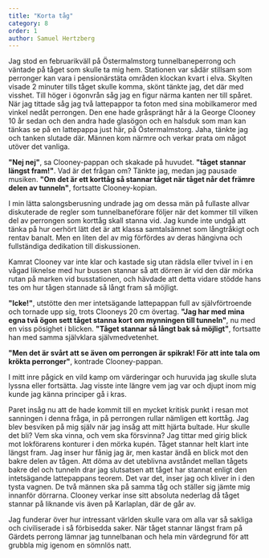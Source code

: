 ```yaml
---
title: "Korta tåg"
category: 8
order: 1
author: Samuel Hertzberg
---
```


Jag stod en februarikväll på Östermalmstorg tunnelbaneperrong och väntade på tåget som skulle ta mig hem. Stationen var sådär stillsam som perronger kan vara i pensionärstäta områden klockan kvart i elva. Skylten visade 2 minuter tills tåget skulle komma, skönt tänkte jag, det där med visshet.  Till höger i ögonvrån såg jag en figur närma kanten ner till spåret. När jag tittade såg jag två lattepappor ta foton med sina mobilkameror med vinkel nedåt perrongen. Den ene hade gråsprängt hår á la George Clooney 10 år sedan och den andra hade glasögon och en halsduk som man kan tänkas se på en lattepappa just här, på Östermalmstorg. Jaha, tänkte jag och tanken slutade där. Männen kom närmre och verkar prata om något utöver det vanliga.

__"Nej nej"__, sa Clooney-pappan och skakade på huvudet. __"tåget stannar längst fram!"__.
Vad är det frågan om? Tänkte jag, medan jag pausade musiken.
__"Om det är ett korttåg så stannar tåget när tåget når det främre delen av tunneln"__, fortsatte Clooney-kopian.

I min lätta salongsberusning undrade jag om dessa män på fullaste allvar diskuterade de regler som tunnelbaneförare följer när det kommer till vilken del av perrongen som korttåg skall stanna vid. Jag kunde inte undgå att tänka på hur oerhört lätt det är att klassa samtalsämnet som långtråkigt och rentav banalt. Men en liten del av mig förfördes av deras hängivna och fullständiga dedikation till diskussionen.

Kamrat Clooney var inte klar och kastade sig utan rädsla eller tvivel in i en vågad liknelse med hur bussen stannar så att dörren är vid den där mörka rutan på marken vid busstationen, och hävdade att detta vidare stödde hans tes om hur tågen stannade så långt fram så möjligt.

__"Icke!"__, utstötte den mer intetsägande lattepappan full av självförtroende och tornade upp sig, trots Clooneys 20 cm övertag.  __"Jag har med mina egna två ögon sett tåget stanna kort om mynningen till tunneln"__, nu med en viss pösighet i blicken. __"Tåget stannar så långt bak så möjligt"__, fortsatte han med samma självklara självmedvetenhet.

__"Men det är svårt att se även om perrongen är spikrak! För att inte tala om krökta perronger"__, kontrade Clooney-pappan.

I mitt inre pågick en vild kamp om värderingar och huruvida jag skulle sluta lyssna eller fortsätta. Jag visste inte längre vem jag var och djupt inom mig kunde jag känna principer gå i kras.

Paret insåg nu att de hade kommit till en mycket kritisk punkt i resan mot sanningen i denna fråga, in på perrongen rullar nämligen ett korttåg. Jag blev besviken på mig själv när jag insåg att mitt hjärta bultade. Hur skulle det bli? Vem ska vinna, och vem ska försvinna? Jag tittar med girig blick mot lokförarens konturer i den mörka kupén. Tåget stannar helt klart inte längst fram. Jag inser hur fånig jag är, men kastar ändå en blick mot den bakre delen av tågen. Att döma av det uteblivna avståndet mellan tågets bakre del och tunneln drar jag slutsatsen att tåget har stannat enligt den intetsägande lattepappans teorem. Det var det, inser jag och kliver in i den tysta vagnen. De två männen ska på samma tåg och ställer sig jämte mig innanför dörrarna. Clooney verkar inse sitt absoluta nederlag då tåget stannar på liknande vis även på Karlaplan, där de går av.

Jag funderar över hur intressant världen skulle vara om alla var så sakliga och civiliserade i så förbisedda saker. När tåget stannar längst fram på Gärdets perrong lämnar jag tunnelbanan och hela min värdegrund för att grubbla mig igenom en sömnlös natt.
